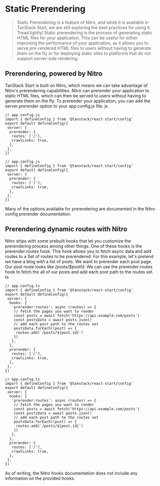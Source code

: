 # Static Prerendering
> Static Prerendering is a feature of Nitro, and while it is available in TanStack Start, we are still exploring the best practices for using it. Tread lightly!
Static prerendering is the process of generating static HTML files for your application. This can be useful for either improving the performance of your application, as it allows you to serve pre-rendered HTML files to users without having to generate them on the fly or for deploying static sites to platforms that do not support server-side rendering.
## Prerendering, powered by Nitro
TanStack Start is built on Nitro, which means we can take advantage of Nitro's prerendering capabilities. Nitro can prerender your application to static HTML files, which can then be served to users without having to generate them on the fly. To prerender your application, you can add the server.prerender option to your app.config.js file:
js
```
// app.config.js
import { defineConfig } from '@tanstack/react-start/config'
export default defineConfig({
 server: {
  prerender: {
   routes: ['/'],
   crawlLinks: true,
  },
 },
})

```
```
// app.config.js
import { defineConfig } from '@tanstack/react-start/config'
export default defineConfig({
 server: {
  prerender: {
   routes: ['/'],
   crawlLinks: true,
  },
 },
})

```

Many of the options available for prerendering are documented in the Nitro config prerender documentation.
## Prerendering dynamic routes with Nitro
Nitro ships with some prebuilt hooks that let you customize the prerendering process among other things. One of these hooks is the prerender:routes hook. This hook allows you to fetch async data and add routes to a Set of routes to be prerendered.
For this example, let's pretend we have a blog with a list of posts. We want to prerender each post page. Our post route looks like /posts/$postId. We can use the prerender:routes hook to fetch the all of our posts and add each post path to the routes set.
ts
```
// app.config.ts
import { defineConfig } from '@tanstack/react-start/config'
export default defineConfig({
 server: {
  hooks: {
   'prerender:routes': async (routes) => {
    // fetch the pages you want to render
    const posts = await fetch('https://api.example.com/posts')
    const postsData = await posts.json()
    // add each post path to the routes set
    postsData.forEach((post) => {
     routes.add(`/posts/${post.id}`)
    })
   },
  },
  prerender: {
   routes: ['/'],
   crawlLinks: true,
  },
 },
})

```
```
// app.config.ts
import { defineConfig } from '@tanstack/react-start/config'
export default defineConfig({
 server: {
  hooks: {
   'prerender:routes': async (routes) => {
    // fetch the pages you want to render
    const posts = await fetch('https://api.example.com/posts')
    const postsData = await posts.json()
    // add each post path to the routes set
    postsData.forEach((post) => {
     routes.add(`/posts/${post.id}`)
    })
   },
  },
  prerender: {
   routes: ['/'],
   crawlLinks: true,
  },
 },
})

```

As of writing, the Nitro hooks documentation does not include any information on the provided hooks.
